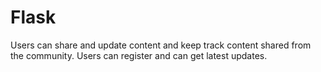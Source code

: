 # Flask

Users can share and update content and keep track content shared from the community. Users can register and can get latest updates.
